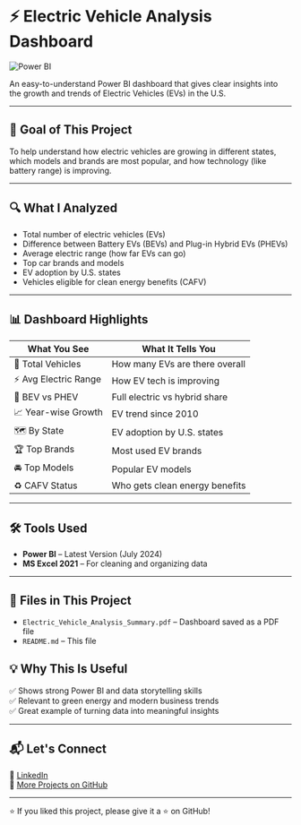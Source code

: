 
# ⚡ Electric Vehicle Analysis Dashboard

![Power BI](https://img.shields.io/badge/Built_with-Power_BI-yellow?style=for-the-badge&logo=powerbi)

An easy-to-understand Power BI dashboard that gives clear insights into the growth and trends of Electric Vehicles (EVs) in the U.S.

---

## 🎯 Goal of This Project

To help understand how electric vehicles are growing in different states, which models and brands are most popular, and how technology (like battery range) is improving.

---

## 🔍 What I Analyzed

- Total number of electric vehicles (EVs)
- Difference between Battery EVs (BEVs) and Plug-in Hybrid EVs (PHEVs)
- Average electric range (how far EVs can go)
- Top car brands and models
- EV adoption by U.S. states
- Vehicles eligible for clean energy benefits (CAFV)

---

## 📊 Dashboard Highlights

| What You See | What It Tells You |
|--------------|--------------------|
| 🚗 Total Vehicles | How many EVs are there overall |
| ⚡ Avg Electric Range | How EV tech is improving |
| 🔋 BEV vs PHEV | Full electric vs hybrid share |
| 📈 Year-wise Growth | EV trend since 2010 |
| 🗺️ By State | EV adoption by U.S. states |
| 🏆 Top Brands | Most used EV brands |
| 🚘 Top Models | Popular EV models |
| ♻️ CAFV Status | Who gets clean energy benefits |

---

## 🛠️ Tools Used

- **Power BI** – Latest Version (July 2024)
- **MS Excel 2021** – For cleaning and organizing data

---

## 📁 Files in This Project

- `Electric_Vehicle_Analysis_Summary.pdf` – Dashboard saved as a PDF file
- `README.md` – This file

## 💡 Why This Is Useful

✅ Shows strong Power BI and data storytelling skills  
✅ Relevant to green energy and modern business trends  
✅ Great example of turning data into meaningful insights

---

## 📬 Let's Connect

🔗 [LinkedIn](https://www.linkedin.com/in/chandan-kumar-professional)  
📁 [More Projects on GitHub](https://github.com/Chandan1379)

---

⭐ If you liked this project, please give it a ⭐ on GitHub!
